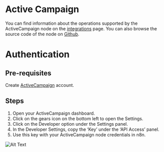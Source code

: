 # Active Campaign
You can find information about the operations supported by the ActiveCampaign node on the [integrations](https://n8n.io/integrations/n8n-nodes-base.activeCampaign) page. You can also browse the source code of the node on [Github](https://github.com/n8n-io/n8n/tree/master/packages/nodes-base/nodes/ActiveCampaign).

# Authentication

## Pre-requisites

Create [ActiveCampaign](https://www.activecampaign.com/) account.

## Steps

1. Open your ActiveCampaign dashboard.
2. Click on the gears icon on the bottom left to open the Settings.
3. Click on the Developer option under the Settings panel. 
4. In the Developer Settings, copy the ‘Key’ under the ‘API Access’ panel.
5. Use this key with your ActiveCampaign node credentials in n8n.


![Alt Text](https://i.imgur.com/kecCOfr.gif) 


